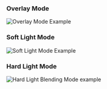 ### Overlay Mode  
![Overlay Mode Example](https://github.com/chrisfreilich/virtuoso-nodes/assets/108036952/9ea6c990-746e-42c6-a6b8-748bd116f363)

### Soft Light Mode   
![Soft Light Mode Example](https://github.com/chrisfreilich/virtuoso-nodes/assets/108036952/dfd34a46-e6ef-4f41-8beb-9d629c91ecc2)


### Hard Light Mode  
![Hard Light Blending Mode example](https://github.com/chrisfreilich/virtuoso-nodes/assets/108036952/97eccf07-2369-4cae-bd24-0b035fb3fbbf)
